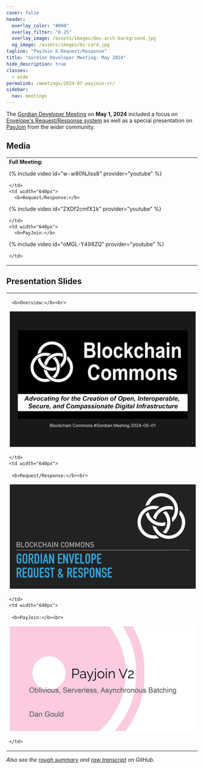 ```yaml
---
cover: false
header:
  overlay_color: "#000"
  overlay_filter: "0.25"
  overlay_image: /assets/images/dev-arch-background.jpg
  og_image: /assets/images/bc-card.jpg
tagline: "PayJoin & Request/Response"
title: "Gordian Developer Meeting: May 2024"
hide_description: true
classes:
  - wide
permalink: /meetings/2024-07-payjoin-rr/
sidebar:
  nav: meetings
---
```


The [Gordian Developer Meeting](https://www.blockchaincommons.com/subscribe/#gordian-developers) on **May 1, 2024** included a focus on [Envelope's Request/Response system](/envelope/request/) as well as a special presentation on [PayJoin](https://payjoin.org/) from the wider community.

## Media

<table width="100%">
  <tr>
    <td width="640px">
      <b>Full Meeting:</b>

{% include video id="w-w80NJiss8" provider="youtube" %}

    </td>
    <td width="640px">
      <b>Request/Response:</b>

{% include video id="ZXDf2cmfX1k" provider="youtube" %}

    </td>
    <td width="640px">
      <b>PayJoin:</b>

{% include video id="oMGL-Y498ZQ" provider="youtube" %}

    </td>
  </tr>
</table>

## Presentation Slides

<table width="100%">
  <tr>
    <td width="640px">

     <b>Overview:</b><br>

<a href="/assets/pdfs/2024-05-overview.pdf"><img src="/assets/pdfs/2024-05-overview.jpg" style="border:2px solid white"></a>

    </td>
    <td width="640px">

     <b>Request/Response:</b><br>

<a href="/assets/pdfs/2024-05-request.pdf"><img src="/assets/pdfs/2024-05-request.jpg" style="border:2px solid white"></a>

    </td>
    <td width="640px">

     <b>PayJoin:</b><br>

<a href="/assets/pdfs/2024-05-payjoin.pdf"><img src="/assets/pdfs/2024-05-payjoin.jpg" style="border:2px solid white"></a>

    </td>
  </tr>
</table>

_Also see the [rough summary](https://github.com/BlockchainCommons/Gordian-Developer-Community/discussions/130) and [raw transcript](https://github.com/BlockchainCommons/Gordian-Developer-Community/blob/master/meetings/2024/07-10/transcript.md) on GitHub._
